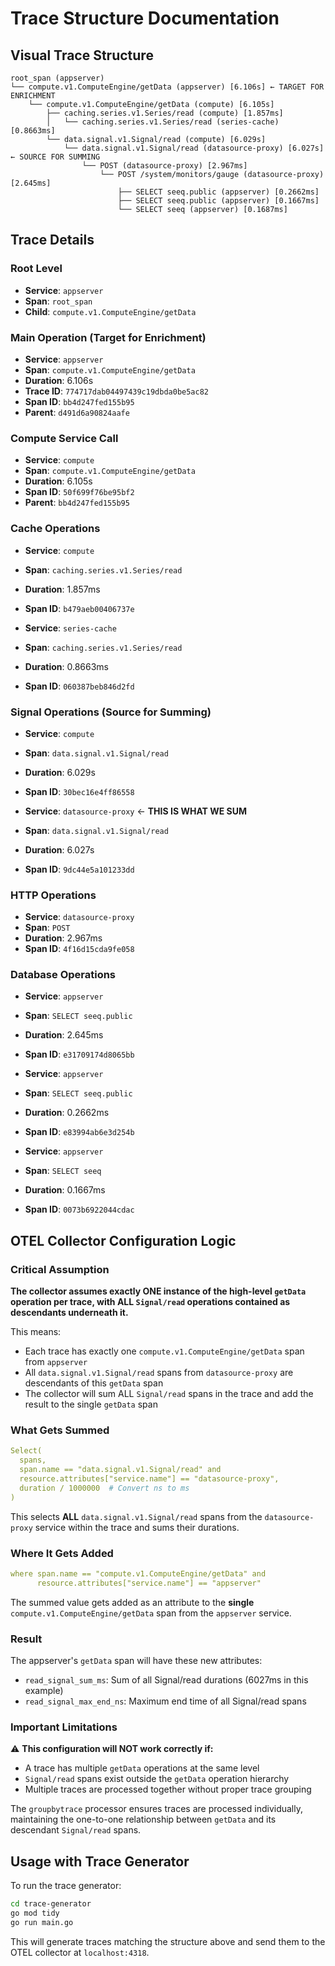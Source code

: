 # Trace Structure Documentation

## Visual Trace Structure

```
root_span (appserver)
└── compute.v1.ComputeEngine/getData (appserver) [6.106s] ← TARGET FOR ENRICHMENT
    └── compute.v1.ComputeEngine/getData (compute) [6.105s]
        ├── caching.series.v1.Series/read (compute) [1.857ms]
        │   └── caching.series.v1.Series/read (series-cache) [0.8663ms]
        └── data.signal.v1.Signal/read (compute) [6.029s]
            └── data.signal.v1.Signal/read (datasource-proxy) [6.027s] ← SOURCE FOR SUMMING
                └── POST (datasource-proxy) [2.967ms]
                    └── POST /system/monitors/gauge (datasource-proxy) [2.645ms]
                        ├── SELECT seeq.public (appserver) [0.2662ms]
                        ├── SELECT seeq.public (appserver) [0.1667ms]
                        └── SELECT seeq (appserver) [0.1687ms]
```

## Trace Details

### Root Level
- **Service**: `appserver`
- **Span**: `root_span`
- **Child**: `compute.v1.ComputeEngine/getData`

### Main Operation (Target for Enrichment)
- **Service**: `appserver`
- **Span**: `compute.v1.ComputeEngine/getData`
- **Duration**: 6.106s
- **Trace ID**: `774717dab04497439c19dbda0be5ac82`
- **Span ID**: `bb4d247fed155b95`
- **Parent**: `d491d6a90824aafe`

### Compute Service Call
- **Service**: `compute`
- **Span**: `compute.v1.ComputeEngine/getData`
- **Duration**: 6.105s
- **Span ID**: `50f699f76be95bf2`
- **Parent**: `bb4d247fed155b95`

### Cache Operations
- **Service**: `compute`
- **Span**: `caching.series.v1.Series/read`
- **Duration**: 1.857ms
- **Span ID**: `b479aeb00406737e`

- **Service**: `series-cache`
- **Span**: `caching.series.v1.Series/read`
- **Duration**: 0.8663ms
- **Span ID**: `060387beb846d2fd`

### Signal Operations (Source for Summing)
- **Service**: `compute`
- **Span**: `data.signal.v1.Signal/read`
- **Duration**: 6.029s
- **Span ID**: `30bec16e4ff86558`

- **Service**: `datasource-proxy` ← **THIS IS WHAT WE SUM**
- **Span**: `data.signal.v1.Signal/read`
- **Duration**: 6.027s
- **Span ID**: `9dc44e5a101233dd`

### HTTP Operations
- **Service**: `datasource-proxy`
- **Span**: `POST`
- **Duration**: 2.967ms
- **Span ID**: `4f16d15cda9fe058`

### Database Operations
- **Service**: `appserver`
- **Span**: `SELECT seeq.public`
- **Duration**: 2.645ms
- **Span ID**: `e31709174d8065bb`

- **Service**: `appserver`
- **Span**: `SELECT seeq.public`
- **Duration**: 0.2662ms
- **Span ID**: `e83994ab6e3d254b`

- **Service**: `appserver`
- **Span**: `SELECT seeq`
- **Duration**: 0.1667ms
- **Span ID**: `0073b6922044cdac`

## OTEL Collector Configuration Logic

### Critical Assumption
**The collector assumes exactly ONE instance of the high-level `getData` operation per trace, with ALL `Signal/read` operations contained as descendants underneath it.**

This means:
- Each trace has exactly one `compute.v1.ComputeEngine/getData` span from `appserver`
- All `data.signal.v1.Signal/read` spans from `datasource-proxy` are descendants of this `getData` span
- The collector will sum ALL `Signal/read` spans in the trace and add the result to the single `getData` span

### What Gets Summed
```yaml
Select(
  spans,
  span.name == "data.signal.v1.Signal/read" and 
  resource.attributes["service.name"] == "datasource-proxy",
  duration / 1000000  # Convert ns to ms
)
```

This selects **ALL** `data.signal.v1.Signal/read` spans from the `datasource-proxy` service within the trace and sums their durations.

### Where It Gets Added
```yaml
where span.name == "compute.v1.ComputeEngine/getData" and 
      resource.attributes["service.name"] == "appserver"
```

The summed value gets added as an attribute to the **single** `compute.v1.ComputeEngine/getData` span from the `appserver` service.

### Result
The appserver's `getData` span will have these new attributes:
- `read_signal_sum_ms`: Sum of all Signal/read durations (6027ms in this example)
- `read_signal_max_end_ns`: Maximum end time of all Signal/read spans

### Important Limitations
⚠️ **This configuration will NOT work correctly if:**
- A trace has multiple `getData` operations at the same level
- `Signal/read` spans exist outside the `getData` operation hierarchy
- Multiple traces are processed together without proper trace grouping

The `groupbytrace` processor ensures traces are processed individually, maintaining the one-to-one relationship between `getData` and its descendant `Signal/read` spans.

## Usage with Trace Generator

To run the trace generator:
```bash
cd trace-generator
go mod tidy
go run main.go
```

This will generate traces matching the structure above and send them to the OTEL collector at `localhost:4318`.